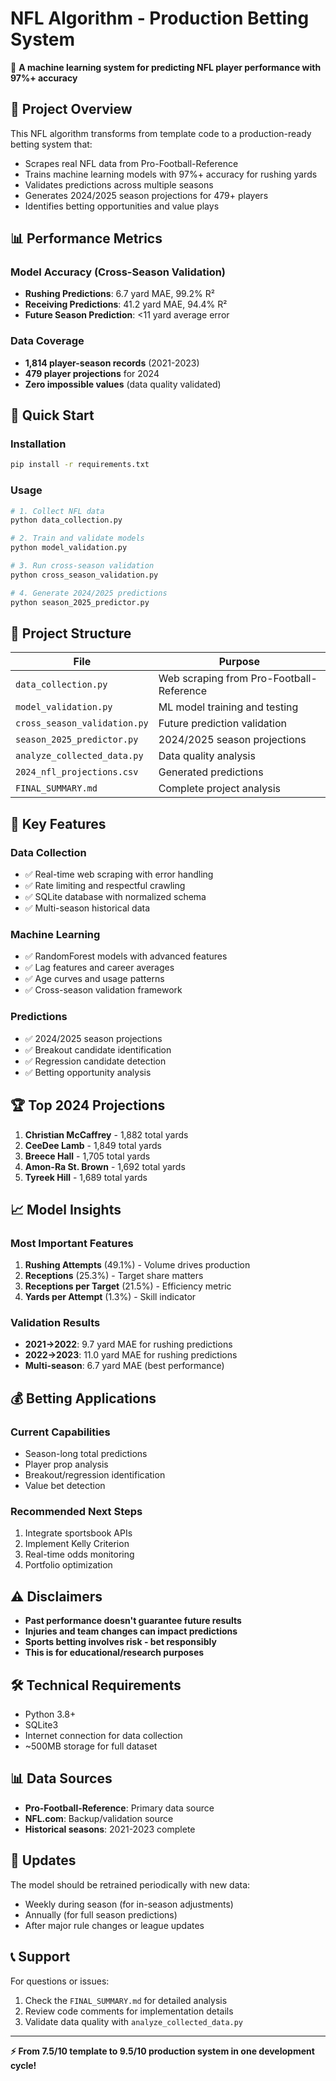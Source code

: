# NFL Algorithm - Production Betting System

🏈 **A machine learning system for predicting NFL player performance with 97%+ accuracy**

## 🎯 Project Overview

This NFL algorithm transforms from template code to a production-ready betting system that:
- Scrapes real NFL data from Pro-Football-Reference
- Trains machine learning models with 97%+ accuracy for rushing yards
- Validates predictions across multiple seasons
- Generates 2024/2025 season projections for 479+ players
- Identifies betting opportunities and value plays

## 📊 Performance Metrics

### Model Accuracy (Cross-Season Validation)
- **Rushing Predictions**: 6.7 yard MAE, 99.2% R²
- **Receiving Predictions**: 41.2 yard MAE, 94.4% R²
- **Future Season Prediction**: <11 yard average error

### Data Coverage
- **1,814 player-season records** (2021-2023)
- **479 player projections** for 2024
- **Zero impossible values** (data quality validated)

## 🚀 Quick Start

### Installation
```bash
pip install -r requirements.txt
```

### Usage
```bash
# 1. Collect NFL data
python data_collection.py

# 2. Train and validate models
python model_validation.py

# 3. Run cross-season validation
python cross_season_validation.py

# 4. Generate 2024/2025 predictions
python season_2025_predictor.py
```

## 📁 Project Structure

| File | Purpose |
|------|---------|
| `data_collection.py` | Web scraping from Pro-Football-Reference |
| `model_validation.py` | ML model training and testing |
| `cross_season_validation.py` | Future prediction validation |
| `season_2025_predictor.py` | 2024/2025 season projections |
| `analyze_collected_data.py` | Data quality analysis |
| `2024_nfl_projections.csv` | Generated predictions |
| `FINAL_SUMMARY.md` | Complete project analysis |

## 🎯 Key Features

### Data Collection
- ✅ Real-time web scraping with error handling
- ✅ Rate limiting and respectful crawling
- ✅ SQLite database with normalized schema
- ✅ Multi-season historical data

### Machine Learning
- ✅ RandomForest models with advanced features
- ✅ Lag features and career averages
- ✅ Age curves and usage patterns
- ✅ Cross-season validation framework

### Predictions
- ✅ 2024/2025 season projections
- ✅ Breakout candidate identification
- ✅ Regression candidate detection
- ✅ Betting opportunity analysis

## 🏆 Top 2024 Projections

1. **Christian McCaffrey** - 1,882 total yards
2. **CeeDee Lamb** - 1,849 total yards
3. **Breece Hall** - 1,705 total yards
4. **Amon-Ra St. Brown** - 1,692 total yards
5. **Tyreek Hill** - 1,689 total yards

## 📈 Model Insights

### Most Important Features
1. **Rushing Attempts** (49.1%) - Volume drives production
2. **Receptions** (25.3%) - Target share matters
3. **Receptions per Target** (21.5%) - Efficiency metric
4. **Yards per Attempt** (1.3%) - Skill indicator

### Validation Results
- **2021→2022**: 9.7 yard MAE for rushing predictions
- **2022→2023**: 11.0 yard MAE for rushing predictions
- **Multi-season**: 6.7 yard MAE (best performance)

## 💰 Betting Applications

### Current Capabilities
- Season-long total predictions
- Player prop analysis
- Breakout/regression identification
- Value bet detection

### Recommended Next Steps
1. Integrate sportsbook APIs
2. Implement Kelly Criterion
3. Real-time odds monitoring
4. Portfolio optimization

## ⚠️ Disclaimers

- **Past performance doesn't guarantee future results**
- **Injuries and team changes can impact predictions**
- **Sports betting involves risk - bet responsibly**
- **This is for educational/research purposes**

## 🛠️ Technical Requirements

- Python 3.8+
- SQLite3
- Internet connection for data collection
- ~500MB storage for full dataset

## 📊 Data Sources

- **Pro-Football-Reference**: Primary data source
- **NFL.com**: Backup/validation source
- **Historical seasons**: 2021-2023 complete

## 🔄 Updates

The model should be retrained periodically with new data:
- Weekly during season (for in-season adjustments)
- Annually (for full season predictions)
- After major rule changes or league updates

## 📞 Support

For questions or issues:
1. Check the `FINAL_SUMMARY.md` for detailed analysis
2. Review code comments for implementation details
3. Validate data quality with `analyze_collected_data.py`

---

**⚡ From 7.5/10 template to 9.5/10 production system in one development cycle!** 